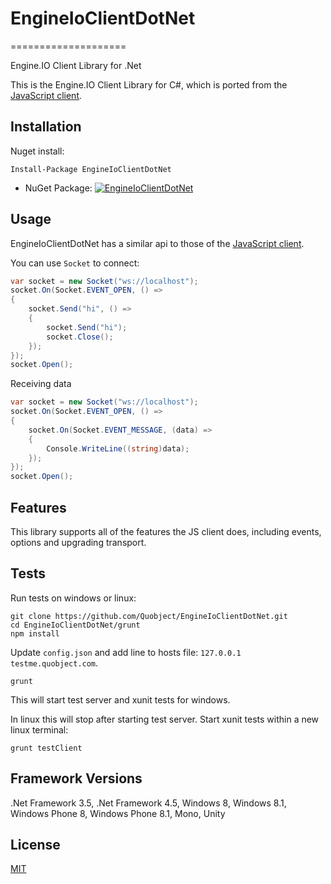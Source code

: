 # EngineIoClientDotNet
====================

Engine.IO Client Library for .Net

This is the Engine.IO Client Library for C#, which is ported from the [JavaScript client](https://github.com/Automattic/engine.io-client).


## Installation
Nuget install:
```
Install-Package EngineIoClientDotNet
```

* NuGet Package: [![EngineIoClientDotNet](https://img.shields.io/nuget/dt/EngineIoClientDotNet.svg)](https://www.nuget.org/packages/EngineIoClientDotNet/)


## Usage
EngineIoClientDotNet has a similar api to those of the [JavaScript client](https://github.com/Automattic/engine.io-client).

You can use `Socket` to connect:

```cs
var socket = new Socket("ws://localhost");
socket.On(Socket.EVENT_OPEN, () =>
{
	socket.Send("hi", () =>
	{
		socket.Send("hi");
		socket.Close();
	});
});
socket.Open();
```

Receiving data
```cs
var socket = new Socket("ws://localhost");
socket.On(Socket.EVENT_OPEN, () =>
{
	socket.On(Socket.EVENT_MESSAGE, (data) =>
	{
		Console.WriteLine((string)data);
	});
});
socket.Open();            
```

## Features
This library supports all of the features the JS client does, including events, options and upgrading transport.


## Tests
Run tests on windows or linux:
```
git clone https://github.com/Quobject/EngineIoClientDotNet.git
cd EngineIoClientDotNet/grunt
npm install
```
Update `config.json` and add line to hosts file: `127.0.0.1 testme.quobject.com`. 
```
grunt
```
This will start test server and xunit tests for windows. 

In linux this will stop after starting test server. Start xunit tests within a new linux terminal:
```
grunt testClient
```
## Framework Versions
.Net Framework 3.5, .Net Framework 4.5, Windows 8, Windows 8.1, Windows Phone 8, Windows Phone 8.1, Mono, Unity


## License

[MIT](http://opensource.org/licenses/MIT)


